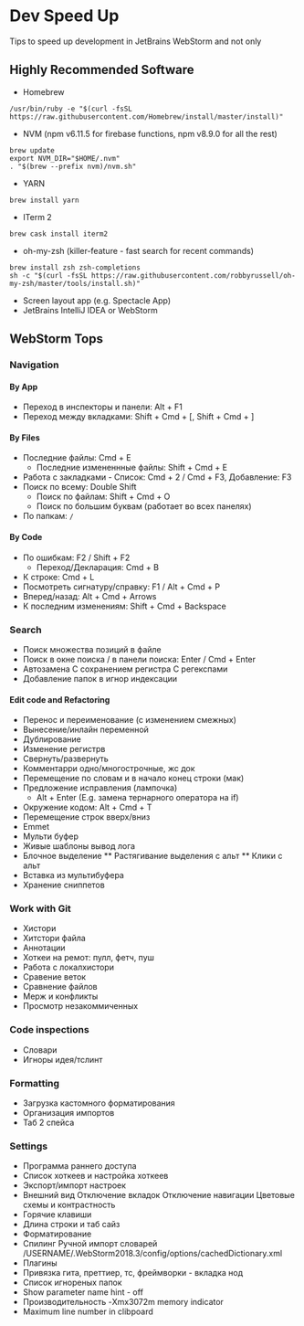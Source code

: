 # Dev Speed Up
Tips to speed up development in JetBrains WebStorm and not only

## Highly Recommended Software 
  
* Homebrew 
```
/usr/bin/ruby -e "$(curl -fsSL https://raw.githubusercontent.com/Homebrew/install/master/install)"
```
* NVM (npm v6.11.5 for firebase functions, npm v8.9.0 for all the rest)
```
brew update
export NVM_DIR="$HOME/.nvm"
. "$(brew --prefix nvm)/nvm.sh"
```
* YARN
```
brew install yarn
```
* ITerm 2
```
brew cask install iterm2
```
* oh-my-zsh (killer-feature - fast search for recent commands)
```
brew install zsh zsh-completions
sh -c "$(curl -fsSL https://raw.githubusercontent.com/robbyrussell/oh-my-zsh/master/tools/install.sh)"
```
* Screen layout app (e.g. Spectacle App)
* JetBrains IntelliJ IDEA or WebStorm

## WebStorm Tops

### Navigation 
#### By App
	
* Переход в инспекторы и панели: Alt + F1
* Переход между вкладками: Shift + Cmd + [, Shift + Cmd + ]
#### By Files
* Последние файлы: Cmd + E
  * Последние измененнные файлы: Shift + Cmd + E
* Pабота с закладками - Список: Cmd + 2 / Cmd + F3, Добавление: F3
* Поиск по всему: Double Shift
  * Поиск по файлам: Shift + Cmd + O
  * Поиск по большим буквам (работает во всех панелях)
* По папкам: `/`
#### By Code
* По ошибкам: F2 / Shift + F2
  * Переход/Декларация: Cmd + B
* К строке: Cmd + L
* Посмотреть сигнатуру/справку: F1 / Alt + Cmd + P
* Вперед/назад: Alt + Cmd + Arrows
* К последним изменениям: Shift + Cmd + Backspace
### Search
* Поиск множества позиций в файле
* Поиск в окне поиска / в панели поиска: Enter / Cmd + Enter
* Автозамена 
  C сохранением регистра
  C регекспами
* Добавление папок в игнор индексации
#### Edit code and Refactoring
* Перенос и переименование (с изменением смежных)
* Вынесение/инлайн переменной
* Дублирование
* Изменение регистрв
* Свернуть/развернуть
* Комментарри одно/многострочные, жс док
* Перемещение по словам и в начало конец строки (мак)
* Предложение исправления (лампочка)
  * Alt + Enter (E.g. замена тернарного оператора на if)
* Окружение кодом: Alt + Cmd + T
* Перемещение строк вверх/вниз
* Emmet
* Мульти буфер
* Живые шаблоны
  вывод лога
* Блочное выделение
**  Растягивание выделения с альт
**  Клики с альт
* Вставка из мультибуфера
* Хранение сниппетов
### Work with Git
* Хистори
* Хитстори файла
* Аннотации
* Хоткеи на ремот: пулл, фетч, пуш
* Работа с локалхистори
* Сравение веток
* Сравнение файлов
* Мерж и конфликты
* Просмотр незакоммиченных
### Code inspections
* Словари
* Игноры идея/тслинт
### Formatting
* Загрузка кастомного форматирования
* Организация импортов
* Таб 2 спейса
### Settings
* Программа раннего доступа
* Список хоткеев и настройка хоткеев
* Экспорт/импорт настроек
* Внешний вид
  Отключение вкладок
  Отключение навигации
  Цветовые схемы и контрастность
* Горячие клавиши
* Длина строки и таб сайз
* Форматирование
* Спилинг
  Ручной импорт словарей
    /USERNAME/.WebStorm2018.3/config/options/cachedDictionary.xml
* Плагины
* Привязка гита, преттиер, тс, фреймворки - вкладка нод
* Список игнореных папок
* Show parameter name hint - off
* Производительность
  -Xmx3072m
  memory indicator
* Maximum line number in clibpoard
